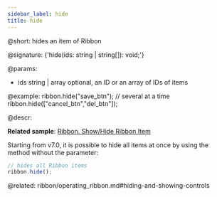 ```yaml
---
sidebar_label: hide
title: hide
---          
```


@short: hides an item of Ribbon

@signature: {'hide(ids: string | string[]): void;'}

@params:
- ids 		string | array	optional, an ID or an array of IDs of items

@example:
ribbon.hide("save_btn");
// several at a time
ribbon.hide(["cancel_btn","del_btn"]);



@descr:

**Related sample**: [Ribbon. Show/Hide Ribbon Item](https://snippet.dhtmlx.com/1jkf7954)

Starting from v7.0, it is possible to hide all items at once by using the method without the parameter:

~~~js
// hides all Ribbon items
ribbon.hide();
~~~

@related: ribbon/operating_ribbon.md#hiding-and-showing-controls




